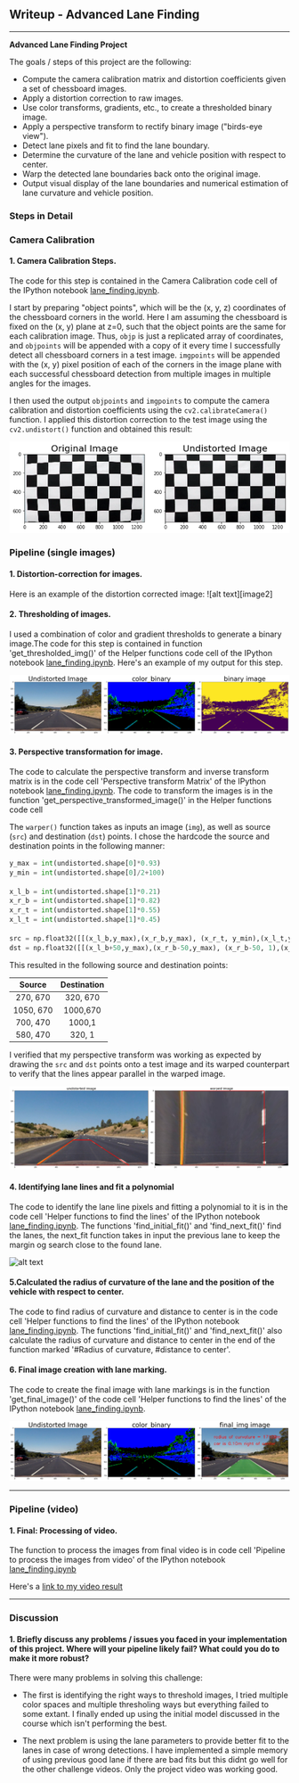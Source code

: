 ## Writeup - Advanced Lane Finding

---

**Advanced Lane Finding Project**

The goals / steps of this project are the following:

* Compute the camera calibration matrix and distortion coefficients given a set of chessboard images.
* Apply a distortion correction to raw images.
* Use color transforms, gradients, etc., to create a thresholded binary image.
* Apply a perspective transform to rectify binary image ("birds-eye view").
* Detect lane pixels and fit to find the lane boundary.
* Determine the curvature of the lane and vehicle position with respect to center.
* Warp the detected lane boundaries back onto the original image.
* Output visual display of the lane boundaries and numerical estimation of lane curvature and vehicle position.

[//]: # (Image References)

[image1]: ./out_images/calib_original.png "Calibration"

[image3]: ./out_images/lane_binary_1.png "Binary Example"

[image4]: ./out_images/transformed_perspective.png "Perspective Transformed Imaged"

[image5]: ./out_images/lane_identified.jpg "Fit Visual"
[image6]: ./out_images/lane_final.png "Output"
[video1]: ./out_project_video.mp4 "Video"

### Steps in Detail

### Camera Calibration

#### 1. Camera Calibration Steps.

The code for this step is contained in the Camera Calibration code cell of the IPython notebook [lane_finding.ipynb](./lane_finding.ipynb).

I start by preparing "object points", which will be the (x, y, z) coordinates of the chessboard corners in the world. Here I am assuming the chessboard is fixed on the (x, y) plane at z=0, such that the object points are the same for each calibration image.  Thus, `objp` is just a replicated array of coordinates, and `objpoints` will be appended with a copy of it every time I successfully detect all chessboard corners in a test image.  `imgpoints` will be appended with the (x, y) pixel position of each of the corners in the image plane with each successful chessboard detection from multiple images in multiple angles for the images. 

I then used the output `objpoints` and `imgpoints` to compute the camera calibration and distortion coefficients using the `cv2.calibrateCamera()` function.  I applied this distortion correction to the test image using the `cv2.undistort()` function and obtained this result: 

![alt text][image1] 

### Pipeline (single images)

#### 1. Distortion-correction for images.

Here is an example of the distortion corrected image:
![alt text][image2]

#### 2. Thresholding of images.

I used a combination of color and gradient thresholds to generate a binary image.The code for this step is contained in function 'get_thresholded_img()' of the Helper functions code cell of the IPython notebook [lane_finding.ipynb](./lane_finding.ipynb).  Here's an example of my output for this step.

![alt text][image3]

#### 3. Perspective transformation for image.

The code to calculate the perspective transform and inverse transform matrix is in the code cell 'Perspective transform Matrix' of  the IPython notebook [lane_finding.ipynb](./lane_finding.ipynb). The code to transform the images is in the function 'get_perspective_transformed_image()' in the Helper functions code cell

The `warper()` function takes as inputs an image (`img`), as well as source (`src`) and destination (`dst`) points.  I chose the hardcode the source and destination points in the following manner:

```python
y_max = int(undistorted.shape[0]*0.93)
y_min = int(undistorted.shape[0]/2+100)

x_l_b = int(undistorted.shape[1]*0.21)
x_r_b = int(undistorted.shape[1]*0.82)
x_r_t = int(undistorted.shape[1]*0.55)
x_l_t = int(undistorted.shape[1]*0.45)

src = np.float32([[(x_l_b,y_max),(x_r_b,y_max), (x_r_t, y_min),(x_l_t,y_min)]])
dst = np.float32([[(x_l_b+50,y_max),(x_r_b-50,y_max), (x_r_b-50, 1),(x_l_b+50,1)]])
```

This resulted in the following source and destination points:

| Source        | Destination   | 
|:-------------:|:-------------:| 
| 270, 670      | 320, 670      | 
| 1050, 670     | 1000,670      |
| 700, 470      | 1000,1        |
| 580, 470      | 320, 1        |

I verified that my perspective transform was working as expected by drawing the `src` and `dst` points onto a test image and its warped counterpart to verify that the lines appear parallel in the warped image.

![alt text][image4]

#### 4. Identifying lane lines and fit a polynomial

The code to identify the lane line pixels and fitting a polynomial to it is in the code cell 'Helper functions to find the lines' of the IPython notebook [lane_finding.ipynb](./lane_finding.ipynb). The functions 'find_initial_fit()' and 'find_next_fit()' find the lanes, the next_fit function takes in input the previous lane to keep the margin og search close to the found lane. 


![alt text][image5]

#### 5.Calculated the radius of curvature of the lane and the position of the vehicle with respect to center.

The code to find radius of curvature and distance to center is in the code cell 'Helper functions to find the lines' of the IPython notebook [lane_finding.ipynb](./lane_finding.ipynb). The functions 'find_initial_fit()' and 'find_next_fit()' also calculate the radius of curvature and distance to center in the end of the function marked '#Radius of curvature, #distance to center'. 

#### 6. Final image creation with lane marking.

The code to create the final image with lane markings is in the function 'get_final_image()' of the code cell 'Helper functions to find the lines' of the IPython notebook [lane_finding.ipynb](./lane_finding.ipynb). 

![alt text][image6]

---

### Pipeline (video)

#### 1. Final: Processing of video.

The function to process the images from final video is in code cell 'Pipeline to process the images from video' of the IPython notebook [lane_finding.ipynb](./lane_finding.ipynb)

Here's a [link to my video result](./out_project_video.mp4)

---

### Discussion

#### 1. Briefly discuss any problems / issues you faced in your implementation of this project.  Where will your pipeline likely fail?  What could you do to make it more robust?

There were many problems in solving this challenge:
- The first is identifying the right ways to threshold images, I tried multiple color spaces and multiple thresholing ways but everything failed to some extant. I finally ended up using the initial model discussed in the course which isn't performing the best. 

- The next problem is using the lane parameters to provide better fit to the lanes in case of wrong detections. I have implemented a simple memory of using previous good lane if there are bad fits but this didnt go well for the other challenge videos. Only the project video was working good. 

